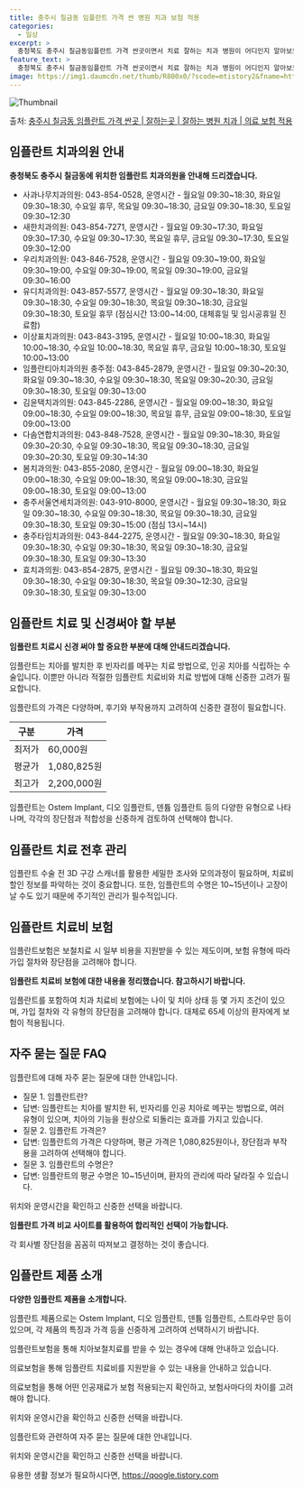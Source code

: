 ```yaml
---
title: 충주시 칠금동 임플란트 가격 싼 병원 치과 보험 적용
categories:
  - 일상
excerpt: >
  충청북도 충주시 칠금동임플란트 가격 싼곳이면서 치료 잘하는 치과 병원이 어디인지 알아보도록 하겠습니다. 충청북도 충주시 칠금동에 위치한 사과나무치과의원 새한치과의원 우리치과의원 유디치과의원 이상표치과의원 임플란티아치과의원충주점 김윤택치과의원 다솜연합치과의원 봄치과의원 충주서울연세치과의원 충주타임치과의원 효치과의원 순서대로 안내 드리며, 임플란트 치료시 신경써야 할 부분 또한 같이 공유 드리겠습니다.2024년 임플란트 가격 살펴보기 👈 클릭임플란트 평균 가격사과나무치과의원표 내에 있는 전화 번호를 클릭 하시면 사과나무치과의원로 바로 전화 연결 됩니다.분류주소전화번호치과의원충청북도 충주시 계명대로 29, 금강빌딩 2층 (칠금동)📞043-854-0528로 전화하기사과나무치과의원 위치 확인..
feature_text: >
  충청북도 충주시 칠금동임플란트 가격 싼곳이면서 치료 잘하는 치과 병원이 어디인지 알아보도록 하겠습니다. 충청북도 충주시 칠금동에 위치한 사과나무치과의원 새한치과의원 우리치과의원 유디치과의원 이상표치과의원 임플란티아치과의원충주점 김윤택치과의원 다솜연합치과의원 봄치과의원 충주서울연세치과의원 충주타임치과의원 효치과의원 순서대로 안내 드리며, 임플란트 치료시 신경써야 할 부분 또한 같이 공유 드리겠습니다.2024년 임플란트 가격 살펴보기 👈 클릭임플란트 평균 가격사과나무치과의원표 내에 있는 전화 번호를 클릭 하시면 사과나무치과의원로 바로 전화 연결 됩니다.분류주소전화번호치과의원충청북도 충주시 계명대로 29, 금강빌딩 2층 (칠금동)📞043-854-0528로 전화하기사과나무치과의원 위치 확인..
image: https://img1.daumcdn.net/thumb/R800x0/?scode=mtistory2&fname=https%3A%2F%2Fblog.kakaocdn.net%2Fdn%2Feps4lr%2FbtsG1d35fCL%2FlZ5Fe2fve3sou9Riiclxvk%2Fimg.webp
---
```


![Thumbnail](https://img1.daumcdn.net/thumb/R800x0/?scode=mtistory2&fname=https%3A%2F%2Fblog.kakaocdn.net%2Fdn%2Feps4lr%2FbtsG1d35fCL%2FlZ5Fe2fve3sou9Riiclxvk%2Fimg.webp)

<p>출처: <a href="https://qoogle.tistory.com/7179" rel="dofollow">충주시 칠금동 임플란트 가격 싼곳 | 잘하는곳 | 잘하는 병원 치과 | 의료 보험 적용</a> </p>

## 임플란트 치과의원 안내

**충청북도 충주시 칠금동에 위치한 임플란트 치과의원을 안내해 드리겠습니다.**

  * 사과나무치과의원: 043-854-0528, 운영시간 - 월요일 09:30~18:30, 화요일 09:30~18:30, 수요일 휴무, 목요일 09:30~18:30, 금요일 09:30~18:30, 토요일 09:30~12:30
  * 새한치과의원: 043-854-7271, 운영시간 - 월요일 09:30~17:30, 화요일 09:30~17:30, 수요일 09:30~17:30, 목요일 휴무, 금요일 09:30~17:30, 토요일 09:30~12:00
  * 우리치과의원: 043-846-7528, 운영시간 - 월요일 09:30~19:00, 화요일 09:30~19:00, 수요일 09:30~19:00, 목요일 09:30~19:00, 금요일 09:30~16:00
  * 유디치과의원: 043-857-5577, 운영시간 - 월요일 09:30~18:30, 화요일 09:30~18:30, 수요일 09:30~18:30, 목요일 09:30~18:30, 금요일 09:30~18:30, 토요일 휴무 (점심시간 13:00~14:00, 대체휴일 및 임시공휴일 진료함)
  * 이상표치과의원: 043-843-3195, 운영시간 - 월요일 10:00~18:30, 화요일 10:00~18:30, 수요일 10:00~18:30, 목요일 휴무, 금요일 10:00~18:30, 토요일 10:00~13:00
  * 임플란티아치과의원 충주점: 043-845-2879, 운영시간 - 월요일 09:30~20:30, 화요일 09:30~18:30, 수요일 09:30~18:30, 목요일 09:30~20:30, 금요일 09:30~18:30, 토요일 09:30~13:00
  * 김윤택치과의원: 043-845-2286, 운영시간 - 월요일 09:00~18:30, 화요일 09:00~18:30, 수요일 09:00~18:30, 목요일 휴무, 금요일 09:00~18:30, 토요일 09:00~13:00
  * 다솜연합치과의원: 043-848-7528, 운영시간 - 월요일 09:30~18:30, 화요일 09:30~20:30, 수요일 09:30~18:30, 목요일 09:30~18:30, 금요일 09:30~20:30, 토요일 09:30~14:30
  * 봄치과의원: 043-855-2080, 운영시간 - 월요일 09:00~18:30, 화요일 09:00~18:30, 수요일 09:00~18:30, 목요일 09:00~18:30, 금요일 09:00~18:30, 토요일 09:00~13:00
  * 충주서울연세치과의원: 043-910-8000, 운영시간 - 월요일 09:30~18:30, 화요일 09:30~18:30, 수요일 09:30~18:30, 목요일 09:30~18:30, 금요일 09:30~18:30, 토요일 09:30~15:00 (점심 13시~14시)
  * 충주타임치과의원: 043-844-2275, 운영시간 - 월요일 09:30~18:30, 화요일 09:30~18:30, 수요일 09:30~18:30, 목요일 09:30~18:30, 금요일 09:30~18:30, 토요일 09:30~13:30
  * 효치과의원: 043-854-2875, 운영시간 - 월요일 09:30~18:30, 화요일 09:30~18:30, 수요일 09:30~18:30, 목요일 09:30~12:30, 금요일 09:30~18:30, 토요일 09:30~13:00

## 임플란트 치료 및 신경써야 할 부분

**임플란트 치료시 신경 써야 할 중요한 부분에 대해 안내드리겠습니다.**

임플란트는 치아를 발치한 후 빈자리를 메꾸는 치료 방법으로, 인공 치아를 식립하는 수술입니다. 이뿐만 아니라 적절한 임플란트 치료비와 치료
방법에 대해 신중한 고려가 필요합니다.

임플란트의 가격은 다양하며, 후기와 부작용까지 고려하여 신중한 결정이 필요합니다.

**구분** | **가격**  
---|---  
최저가 | 60,000원  
평균가 | 1,080,825원  
최고가 | 2,200,000원  
  
임플란트는 Ostem Implant, 디오 임플란트, 덴튬 임플란트 등의 다양한 유형으로 나타나며, 각각의 장단점과 적합성을 신중하게
검토하여 선택해야 합니다.

## 임플란트 치료 전후 관리

임플란트 수술 전 3D 구강 스캐너를 활용한 세밀한 조사와 모의과정이 필요하며, 치료비 할인 정보를 파악하는 것이 중요합니다. 또한,
임플란트의 수명은 10~15년이나 고장이 날 수도 있기 때문에 주기적인 관리가 필수적입니다.

## 임플란트 치료비 보험

임플란트보험은 보철치료 시 일부 비용을 지원받을 수 있는 제도이며, 보험 유형에 따라 가입 절차와 장단점을 고려해야 합니다.

**임플란트 치료비 보험에 대한 내용을 정리했습니다. 참고하시기 바랍니다.**

임플란트를 포함하여 치과 치료비 보험에는 나이 및 치아 상태 등 몇 가지 조건이 있으며, 가입 절차와 각 유형의 장단점을 고려해야 합니다.
대체로 65세 이상의 환자에게 보험이 적용됩니다.

## 자주 묻는 질문 FAQ

임플란트에 대해 자주 묻는 질문에 대한 안내입니다.

  * 질문 1. 임플란트란?
  * 답변: 임플란트는 치아를 발치한 뒤, 빈자리를 인공 치아로 메꾸는 방법으로, 여러 유형이 있으며, 치아의 기능을 원상으로 되돌리는 효과를 가지고 있습니다.
  * 질문 2. 임플란트 가격은?
  * 답변: 임플란트의 가격은 다양하며, 평균 가격은 1,080,825원이나, 장단점과 부작용을 고려하여 선택해야 합니다.
  * 질문 3. 임플란트의 수명은?
  * 답변: 임플란트의 평균 수명은 10~15년이며, 환자의 관리에 따라 달라질 수 있습니다.

위치와 운영시간을 확인하고 신중한 선택을 바랍니다.

**임플란트 가격 비교 사이트를 활용하여 합리적인 선택이 가능합니다.**

각 회사별 장단점을 꼼꼼히 따져보고 결정하는 것이 좋습니다.

## 임플란트 제품 소개

**다양한 임플란트 제품을 소개합니다.**

임플란트 제품으로는 Ostem Implant, 디오 임플란트, 덴튬 임플란트, 스트라우만 등이 있으며, 각 제품의 특징과 가격 등을 신중하게
고려하여 선택하시기 바랍니다.

임플란트보험을 통해 치아보철치료를 받을 수 있는 경우에 대해 안내하고 있습니다.

의료보험을 통해 임플란트 치료비를 지원받을 수 있는 내용을 안내하고 있습니다.

의료보험을 통해 어떤 인공재료가 보험 적용되는지 확인하고, 보험사마다의 차이를 고려해야 합니다.

위치와 운영시간을 확인하고 신중한 선택을 바랍니다.

임플란트와 관련하여 자주 묻는 질문에 대한 안내입니다.

위치와 운영시간을 확인하고 신중한 선택을 바랍니다.

 

유용한 생활 정보가 필요하시다면, <a href="https://qoogle.tistory.com" rel="dofollow">https://qoogle.tistory.com</a>


